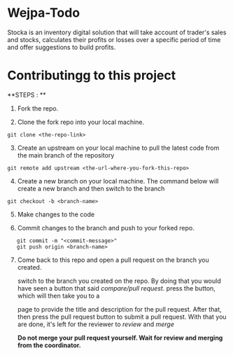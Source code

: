 # Wejpa-Todo
Stocka is an inventory digital solution that will take account of trader's sales and stocks, calculates their profits or losses over a specific period of time and offer suggestions to build profits.

# Contributingg to this project
  
  **STEPS : **
  
1. Fork the repo.

2. Clone the fork repo into your local machine.

```git clone <the-repo-link>```

3. Create an upstream on your local machine to pull the latest code from the main branch of the repository

```git remote add upstream <the-url-where-you-fork-this-repo>```

4. Create a new branch on your local machine. The command below will create a new branch and then switch to the branch

```git checkout -b <branch-name>```

5. Make changes to the code

6. Commit changes to the branch and push to your forked repo.

```git add .
   git commit -m "<commit-message>"
   git push origin <branch-name>
```

7. Come back to this repo and open a pull request on the branch you created.

   switch to the branch you created on the repo. By doing that you would have seen a button that said *compare/pull request*. press the button, which will then take you to a 
   
   page to provide the title and description for the pull request. After that, then press the pull request button to submit a pull request. With that you are done, it's left for      the reviewer to *review* and *merge*
   
   **Do not merge your pull request yourself. Wait for review and merging from the coordinator.**
